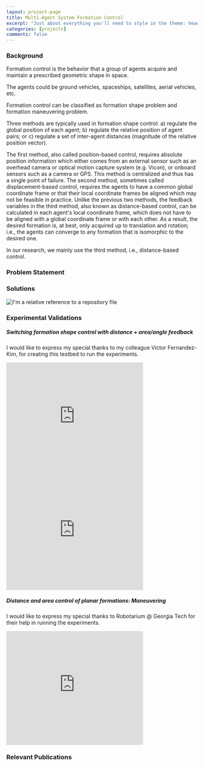 ```yaml
---
layout: project-page
title: Multi-Agent System Formation Control
excerpt: "Just about everything you'll need to style in the theme: headings, paragraphs, blockquotes, tables, code blocks, and more."
categories: [projects]
comments: false
---
```


### Background   
Formation control is the behavior that a group of agents acquire and maintain a prescribed geometric shape in space.   

The agents could be ground vehicles, spaceships, satellites, aerial vehicles, etc.   

Formation control can be classified as formation shape problem and formation maneuvering problem.   

Three methods are typically used in formation shape control: a) regulate the global position of each agent; b) regulate the relative position of agent pairs; or c) regulate a set of inter-agent distances (magnitude of the relative position vector).   

The first method, also called position-based control, requires absolute position information which either comes from an external sensor such as an overhead camera or optical motion capture system (e.g. Vicon), or onboard sensors such as a camera or GPS. This method is centralized and thus has a single point of failure. The second method, sometimes called displacement-based control, requires the agents to have a common global coordinate frame or that their local coordinate frames be aligned which may not be feasible in practice. Unlike the previous two methods, the feedback variables in the third method, also known as distance-based control, can be calculated in each agent's local coordinate frame, which does not have to be aligned with a global coordinate frame or with each other. As a result, the desired formation is, at best, only acquired up to translation and rotation; i.e., the agents can converge to any formation that is isomorphic to the desired one.   

In our research, we mainly use the third method, i.e., distance-based control.   

### Problem Statement

### Solutions   

![I'm a relative reference to a repository file](../../Pics/formation_control/FormationShapeMethodsCompare.png)

### Experimental Validations   

##### Switching formation shape control with distance + area/angle feedback   

I would like to express my special thanks to my colleague Victor Fernandez-Kim, for creating this testbed to run the experiments.


<iframe class="youtube-player" type="text/html" width="360" height="300" src="https://www.youtube.com/embed/eE_6TtT_Rao" frameborder="0" allowfullscreen></iframe>

<iframe class="youtube-player" type="text/html" width="360" height="300" src="https://www.youtube.com/embed/MM_Ag7OJfnM" frameborder="0" allowfullscreen></iframe>

##### Distance and area control of planar formations: Maneuvering   

I would like to express my special thanks to Robotarium @ Georgia Tech for their help in running the experiments.

<iframe class="youtube-player" type="text/html" width="360" height="300" src="https://www.youtube.com/embed/yJQnG5hxHcc" frameborder="0" allowfullscreen></iframe>


### Relevant Publications
